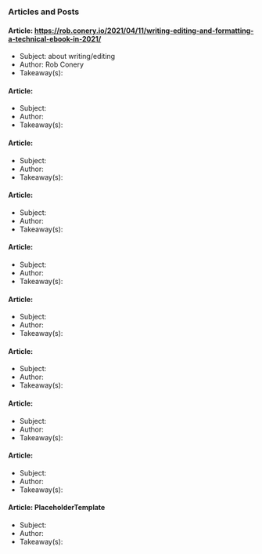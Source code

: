 ### Articles and Posts


#### Article:  https://rob.conery.io/2021/04/11/writing-editing-and-formatting-a-technical-ebook-in-2021/ 
* Subject: about writing/editing
* Author: Rob Conery
* Takeaway(s):


#### Article:  
* Subject: 
* Author: 
* Takeaway(s):

#### Article:  
* Subject: 
* Author: 
* Takeaway(s):

#### Article:  
* Subject: 
* Author: 
* Takeaway(s):

#### Article:  
* Subject: 
* Author: 
* Takeaway(s):

#### Article:  
* Subject: 
* Author: 
* Takeaway(s):

#### Article:  
* Subject: 
* Author: 
* Takeaway(s):

#### Article:  
* Subject: 
* Author: 
* Takeaway(s):

#### Article:  
* Subject: 
* Author: 
* Takeaway(s):

#### Article:  PlaceholderTemplate
* Subject: 
* Author: 
* Takeaway(s):